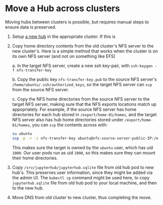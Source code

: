 # Move a Hub across clusters

Moving hubs between clusters is possible, but requires manual steps
to ensure data is preserved.

1. Setup [a new hub](../../topic/config.md) in the appropriate cluster.
   If this is

2. Copy home directory contents from the old cluster's NFS server to
   the new cluster's. Here is a simple method that works when the
   cluster is on its own NFS server (and not on something like EFS)

   a. In the target NFS server, create a new ssh key-pair, with
      `ssh-keygen -f nfs-transfer-key`

   b. Copy the public key `nfs-transfer-key.pub` to the source NFS
      server's `/home/ubuntu/.ssh/authorized_keys`, so the target
      NFS server can `scp` from the source NFS server.

   c. Copy the NFS home directories from the source NFS server to
      the target NFS server, making sure that the NFS exports locations
      match up appopriately. For example, if the source NFS server has
      home directories for each hub stored in `/export/home-01/homes`,
      and the target NFS server also has hub home directories stored under
      `/export/home-01/homes`, you can `scp` the contents across with:

      ```bash
      su ubuntu
      scp -p -r -i nfs-transfer-key ubuntu@nfs-source-server-public-IP:/export/home-01/homes/<hub-name> /export/home-01/homes/<hub-name>
      ```

      This makes sure the target is owned by the `ubuntu` user, which has
      uid `1000`. Our user pods run as uid `1000`, so this makes sure they
      can mount their home directories.

3. Copy `/srv/jupyterhub/jupyterhub.sqlite` file from old hub pod to new
   hub's. This preserves user information, since they might be added via
   the admin UI. The `kubectl cp` command might be used here, to copy
   `jupyterhub.sqlite` file from old hub pod to your local machine, and
   then to the new hub.

4. Move DNS from old cluster to new cluster, thus completing the move.